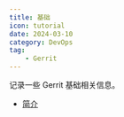 ```yaml
---
title: 基础
icon: tutorial
date: 2024-03-10
category: DevOps
tag:
    - Gerrit
---
```


记录一些 Gerrit 基础相关信息。

<!-- more -->

- [简介](./introduction.md)
